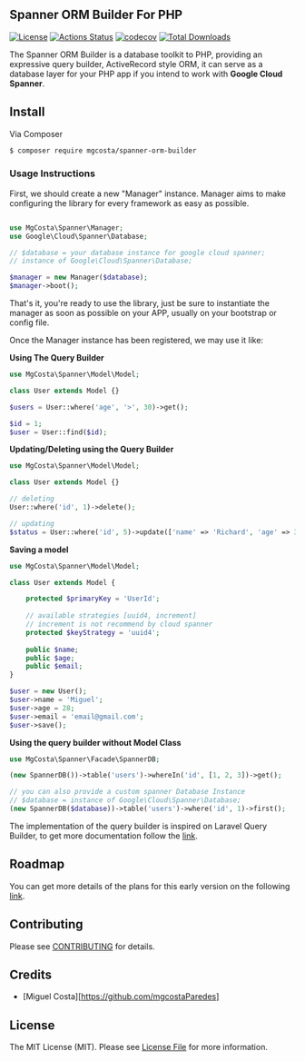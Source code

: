 ## Spanner ORM Builder For PHP

[![License](https://poser.pugx.org/mgcosta/spanner-orm-builder/license)](//packagist.org/packages/mgcosta/spanner-orm-builder)
[![Actions Status](https://github.com/mgcostaParedes/spanner-orm-builder/workflows/CI/badge.svg)](https://github.com/mgcostaParedes/spanner-orm-builder/actions)
[![codecov](https://codecov.io/gh/mgcostaParedes/spanner-orm-builder/branch/main/graph/badge.svg?token=OEUY7ZDTOP)](https://codecov.io/gh/mgcostaParedes/spanner-orm-builder)
[![Total Downloads](https://poser.pugx.org/mgcosta/spanner-orm-builder/downloads)](//packagist.org/packages/mgcosta/spanner-orm-builder)


The Spanner ORM Builder is a database toolkit to PHP, providing an expressive query builder, ActiveRecord style ORM, it can serve as a database layer for your PHP app if you intend to work with **Google Cloud Spanner**.

## Install

Via Composer

``` bash
$ composer require mgcosta/spanner-orm-builder
```

### Usage Instructions

First, we should create a new "Manager" instance. Manager aims to make configuring the library for every framework as easy as possible.

```PHP

use MgCosta\Spanner\Manager;
use Google\Cloud\Spanner\Database;

// $database = your database instance for google cloud spanner;
// instance of Google\Cloud\Spanner\Database;

$manager = new Manager($database);
$manager->boot();

```

That's it, you're ready to use the library, just be sure to instantiate the manager as soon as possible on your APP, usually on your bootstrap or config file.

Once the Manager instance has been registered, we may use it like:

**Using The Query Builder**

```PHP
use MgCosta\Spanner\Model\Model;

class User extends Model {}

$users = User::where('age', '>', 30)->get();

$id = 1;
$user = User::find($id);

```

**Updating/Deleting using the Query Builder**

```PHP
use MgCosta\Spanner\Model\Model;

class User extends Model {}

// deleting
User::where('id', 1)->delete();

// updating
$status = User::where('id', 5)->update(['name' => 'Richard', 'age' => 30]);

```

**Saving a model**

```PHP
use MgCosta\Spanner\Model\Model;

class User extends Model {

    protected $primaryKey = 'UserId';
    
    // available strategies [uuid4, increment] 
    // increment is not recommend by cloud spanner
    protected $keyStrategy = 'uuid4';
    
    public $name;
    public $age;
    public $email;
}

$user = new User();
$user->name = 'Miguel';
$user->age = 28;
$user->email = 'email@gmail.com';
$user->save();

```

**Using the query builder without Model Class**
```PHP
use MgCosta\Spanner\Facade\SpannerDB;

(new SpannerDB())->table('users')->whereIn('id', [1, 2, 3])->get();

// you can also provide a custom spanner Database Instance
// $database = instance of Google\Cloud\Spanner\Database;
(new SpannerDB($database))->table('users')->where('id', 1)->first();
```


The implementation of the query builder is inspired on Laravel Query Builder, to get more documentation follow the [link](https://laravel.com/docs/master/queries).

## Roadmap

You can get more details of the plans for this early version on the following [link](https://github.com/mgcostaParedes/spanner-orm-builder/projects/1).

## Contributing

Please see [CONTRIBUTING](CONTRIBUTING.md) for details.


## Credits

- [Miguel Costa][https://github.com/mgcostaParedes]

## License

The MIT License (MIT). Please see [License File](LICENSE.md) for more information.
